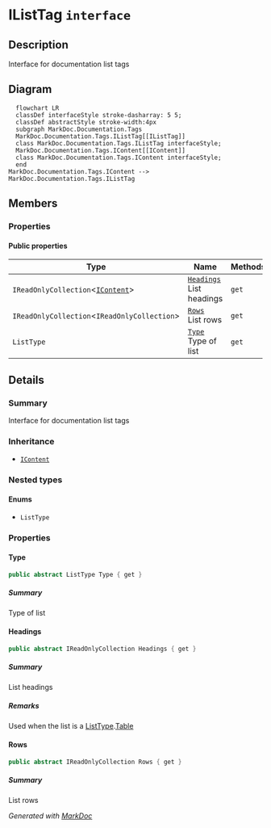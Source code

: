 # IListTag `interface`

## Description
Interface for documentation list tags

## Diagram
```mermaid
  flowchart LR
  classDef interfaceStyle stroke-dasharray: 5 5;
  classDef abstractStyle stroke-width:4px
  subgraph MarkDoc.Documentation.Tags
  MarkDoc.Documentation.Tags.IListTag[[IListTag]]
  class MarkDoc.Documentation.Tags.IListTag interfaceStyle;
  MarkDoc.Documentation.Tags.IContent[[IContent]]
  class MarkDoc.Documentation.Tags.IContent interfaceStyle;
  end
MarkDoc.Documentation.Tags.IContent --> MarkDoc.Documentation.Tags.IListTag
```

## Members
### Properties
#### Public  properties
| Type | Name | Methods |
| --- | --- | --- |
| `IReadOnlyCollection`&lt;[`IContent`](./markdocdocumentationtags-IContent)&gt; | [`Headings`](markdocdocumentationtags-IListTag#headings)<br>List headings | `get` |
| `IReadOnlyCollection`&lt;`IReadOnlyCollection`&gt; | [`Rows`](markdocdocumentationtags-IListTag#rows)<br>List rows | `get` |
| `ListType` | [`Type`](markdocdocumentationtags-IListTag#type)<br>Type of list | `get` |

## Details
### Summary
Interface for documentation list tags

### Inheritance
 - [
`IContent`
](./markdocdocumentationtags-IContent)

### Nested types
#### Enums
 - `ListType`

### Properties
#### Type
```csharp
public abstract ListType Type { get }
```
##### Summary
Type of list

#### Headings
```csharp
public abstract IReadOnlyCollection Headings { get }
```
##### Summary
List headings

##### Remarks
Used when the list is a [ListType](./markdocdocumentationtagsilisttag-ListType).[Table](markdocdocumentationtags-IListTag#table)

#### Rows
```csharp
public abstract IReadOnlyCollection Rows { get }
```
##### Summary
List rows

*Generated with* [*MarkDoc*](https://github.com/hailstorm75/MarkDoc.Core)
